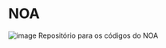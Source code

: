 # NOA
![image](https://user-images.githubusercontent.com/74666057/226075786-8e455ad2-a2b2-4b0f-9c59-56161b3511b2.png)
Repositório para os códigos do NOA
